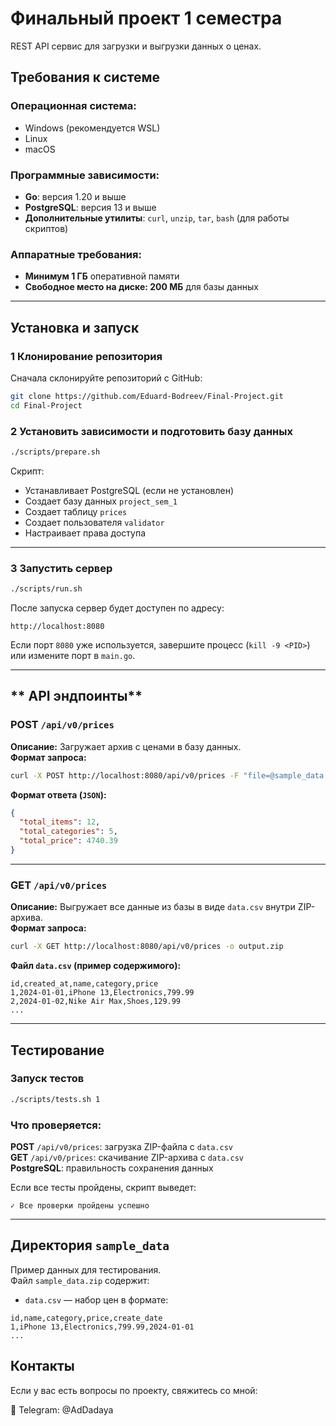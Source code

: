 # **Финальный проект 1 семестра**
REST API сервис для загрузки и выгрузки данных о ценах.


## **Требования к системе**
### **Операционная система:**
- Windows (рекомендуется WSL)
- Linux
- macOS

### **Программные зависимости:**
- **Go**: версия 1.20 и выше
- **PostgreSQL**: версия 13 и выше
- **Дополнительные утилиты**: `curl`, `unzip`, `tar`, `bash` (для работы скриптов)

### **Аппаратные требования:**
- **Минимум 1 ГБ** оперативной памяти
- **Свободное место на диске: 200 МБ** для базы данных

---

## **Установка и запуск**
### **1️ Клонирование репозитория**
Сначала склонируйте репозиторий с GitHub:
```bash
git clone https://github.com/Eduard-Bodreev/Final-Project.git
cd Final-Project
```


### **2 Установить зависимости и подготовить базу данных**
```bash
./scripts/prepare.sh
```
Скрипт:
- Устанавливает PostgreSQL (если не установлен)
- Создает базу данных `project_sem_1`
- Создает таблицу `prices`
- Создает пользователя `validator`
- Настраивает права доступа

---

### **3 Запустить сервер**
```bash
./scripts/run.sh
```
После запуска сервер будет доступен по адресу:
```
http://localhost:8080
```
Если порт `8080` уже используется, завершите процесс (`kill -9 <PID>`) или измените порт в `main.go`.

---

## ** API эндпоинты**
### **POST `/api/v0/prices`**
**Описание:** Загружает архив с ценами в базу данных.  
**Формат запроса:**  
```bash
curl -X POST http://localhost:8080/api/v0/prices -F "file=@sample_data.zip"
```
**Формат ответа (`JSON`):**
```json
{
  "total_items": 12,
  "total_categories": 5,
  "total_price": 4740.39
}
```

---

### **GET `/api/v0/prices`**
**Описание:** Выгружает все данные из базы в виде `data.csv` внутри ZIP-архива.  
**Формат запроса:**  
```bash
curl -X GET http://localhost:8080/api/v0/prices -o output.zip
```
**Файл `data.csv` (пример содержимого):**
```csv
id,created_at,name,category,price
1,2024-01-01,iPhone 13,Electronics,799.99
2,2024-01-02,Nike Air Max,Shoes,129.99
...
```

---

## **Тестирование**
### **Запуск тестов**
```bash
./scripts/tests.sh 1
```
### **Что проверяется:**
**POST** `/api/v0/prices`: загрузка ZIP-файла с `data.csv`  
**GET** `/api/v0/prices`: скачивание ZIP-архива с `data.csv`  
**PostgreSQL**: правильность сохранения данных  

Если все тесты пройдены, скрипт выведет:
```
✓ Все проверки пройдены успешно
```

---

## **Директория `sample_data`**
Пример данных для тестирования.  
Файл `sample_data.zip` содержит:
- `data.csv` — набор цен в формате:
```csv
id,name,category,price,create_date
1,iPhone 13,Electronics,799.99,2024-01-01
...
```

## **Контакты**
Если у вас есть вопросы по проекту, свяжитесь со мной:

📩 Telegram: @AdDadaya
